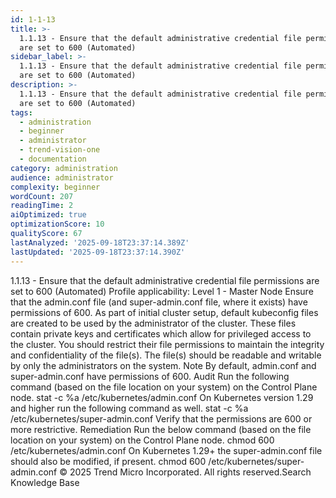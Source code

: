 ```yaml
---
id: 1-1-13
title: >-
  1.1.13 - Ensure that the default administrative credential file permissions
  are set to 600 (Automated)
sidebar_label: >-
  1.1.13 - Ensure that the default administrative credential file permissions
  are set to 600 (Automated)
description: >-
  1.1.13 - Ensure that the default administrative credential file permissions
  are set to 600 (Automated)
tags:
  - administration
  - beginner
  - administrator
  - trend-vision-one
  - documentation
category: administration
audience: administrator
complexity: beginner
wordCount: 207
readingTime: 2
aiOptimized: true
optimizationScore: 10
qualityScore: 67
lastAnalyzed: '2025-09-18T23:37:14.389Z'
lastUpdated: '2025-09-18T23:37:14.390Z'
---
```


 1.1.13 - Ensure that the default administrative credential file permissions are set to 600 (Automated) Profile applicability: Level 1 - Master Node Ensure that the admin.conf file (and super-admin.conf file, where it exists) have permissions of 600. As part of initial cluster setup, default kubeconfig files are created to be used by the administrator of the cluster. These files contain private keys and certificates which allow for privileged access to the cluster. You should restrict their file permissions to maintain the integrity and confidentiality of the file(s). The file(s) should be readable and writable by only the administrators on the system. Note By default, admin.conf and super-admin.conf have permissions of 600. Audit Run the following command (based on the file location on your system) on the Control Plane node. stat -c %a /etc/kubernetes/admin.conf On Kubernetes version 1.29 and higher run the following command as well. stat -c %a /etc/kubernetes/super-admin.conf Verify that the permissions are 600 or more restrictive. Remediation Run the below command (based on the file location on your system) on the Control Plane node. chmod 600 /etc/kubernetes/admin.conf On Kubernetes 1.29+ the super-admin.conf file should also be modified, if present. chmod 600 /etc/kubernetes/super-admin.conf © 2025 Trend Micro Incorporated. All rights reserved.Search Knowledge Base
